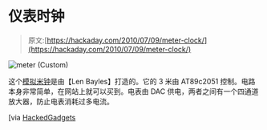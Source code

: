 # 仪表时钟

> 原文:[https://hackaday.com/2010/07/09/meter-clock/](https://hackaday.com/2010/07/09/meter-clock/)

![](../Images/fa8990a32ccaaad98bfab2d7d8184646.png "meter (Custom)")

这个[模拟米钟](http://www.meterclock.com/)是由【Len Bayles】打造的。它的 3 米由 AT89c2051 控制。电路本身非常简单，在网站上就可以买到。电表由 DAC 供电，两者之间有一个四通道放大器，防止电表消耗过多电流。

[via [HackedGadgets](http://hackedgadgets.com/2010/07/08/meter-clock/)